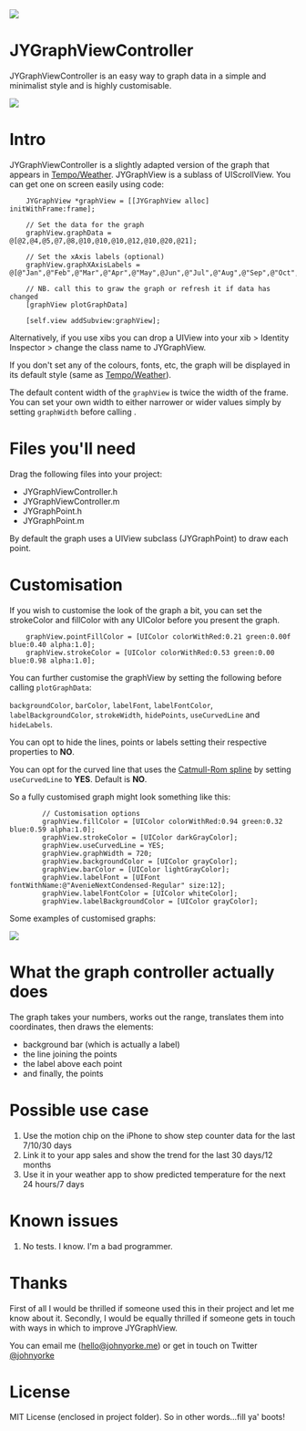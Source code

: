 <img src="https://raw.github.com/johnyorke/JYGraphViewController/master/JYGraphViewController/Screenshots/photo.jpg">

# JYGraphViewController

JYGraphViewController is an easy way to graph data in a simple and minimalist style and is highly customisable.

<img src="https://raw.github.com/johnyorke/JYGraphViewController/master/JYGraphViewController/Screenshots/graph.gif">

# Intro

JYGraphViewController is a slightly adapted version of the graph that appears in [Tempo/Weather](http://www.appstore.com/tempoweather). JYGraphView is a sublass of UIScrollView. You can get one on screen easily using code:

```obj-c
    JYGraphView *graphView = [[JYGraphView alloc] initWithFrame:frame];

    // Set the data for the graph
    graphView.graphData = @[@2,@4,@5,@7,@8,@10,@10,@10,@12,@10,@20,@21];

    // Set the xAxis labels (optional)
    graphView.graphXAxisLabels = @[@"Jan",@"Feb",@"Mar",@"Apr",@"May",@Jun",@"Jul",@"Aug",@"Sep",@"Oct",@"Nov",@"Dec"];

    // NB. call this to graw the graph or refresh it if data has changed
    [graphView plotGraphData]

    [self.view addSubview:graphView];
```

Alternatively, if you use xibs you can drop a UIView into your xib > Identity Inspector > change the class name to JYGraphView.

If you don't set any of the colours, fonts, etc, the graph will be displayed in its default style (same as [Tempo/Weather](http://www.appstore.com/tempoweather)). 

The default content width of the `graphView` is twice the width of the frame. You can set your own width to either narrower or wider values simply by setting `graphWidth` before calling .


# Files you'll need

Drag the following files into your project:

* JYGraphViewController.h
* JYGraphViewController.m
* JYGraphPoint.h
* JYGraphPoint.m

By default the graph uses a UIView subclass (JYGraphPoint) to draw each point.

# Customisation

If you wish to customise the look of the graph a bit, you can set the strokeColor and fillColor with any UIColor before you present the graph.

```obj-c
    graphView.pointFillColor = [UIColor colorWithRed:0.21 green:0.00f blue:0.40 alpha:1.0];
    graphView.strokeColor = [UIColor colorWithRed:0.53 green:0.00 blue:0.98 alpha:1.0];
```

You can further customise the graphView by setting the following before calling `plotGraphData`:

`backgroundColor`, `barColor`, `labelFont`, `labelFontColor`, `labelBackgroundColor`, `strokeWidth`, `hidePoints`, `useCurvedLine` and `hideLabels`.

You can opt to hide the lines, points or labels setting their respective properties to **NO**.

You can opt for the curved line that uses the [Catmull-Rom spline](http://en.wikipedia.org/wiki/Centripetal_Catmull–Rom_spline) by setting `useCurvedLine` to **YES**. Default is **NO**.

So a fully customised graph might look something like this:

```obj-c
        // Customisation options
        graphView.fillColor = [UIColor colorWithRed:0.94 green:0.32 blue:0.59 alpha:1.0];
        graphView.strokeColor = [UIColor darkGrayColor];
        graphView.useCurvedLine = YES;
        graphView.graphWidth = 720;
        graphView.backgroundColor = [UIColor grayColor];
        graphView.barColor = [UIColor lightGrayColor];
        graphView.labelFont = [UIFont fontWithName:@"AvenieNextCondensed-Regular" size:12];
        graphView.labelFontColor = [UIColor whiteColor];
        graphView.labelBackgroundColor = [UIColor grayColor];
```

Some examples of customised graphs:

<img src="https://raw.github.com/johnyorke/JYGraphViewController/master/JYGraphViewController/Screenshots/graphs.gif">


# What the graph controller actually does

The graph takes your numbers, works out the range, translates them into coordinates, then draws the elements:
* background bar (which is actually a label)
* the line joining the points
* the label above each point
* and finally, the points

# Possible use case

1. Use the motion chip on the iPhone to show step counter data for the last 7/10/30 days
2. Link it to your app sales and show the trend for the last 30 days/12 months
3. Use it in your weather app to show predicted temperature for the next 24 hours/7 days

# Known issues

1. No tests. I know. I'm a bad programmer.

# Thanks

First of all I would be thrilled if someone used this in their project and let me know about it. Secondly, I would be equally thrilled if someone gets in touch with ways in which to improve JYGraphView.

You can email me ([hello@johnyorke.me](mailto:hello@johnyorke.me)) or get in touch on Twitter [@johnyorke](http://www.twitter.com/johnyorke)

# License

MIT License (enclosed in project folder). So in other words...fill ya' boots!
